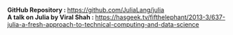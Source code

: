 <b> GitHub Repository : </b> https://github.com/JuliaLang/julia <br/>
<b> A talk on Julia by Viral Shah : </b> https://hasgeek.tv/fifthelephant/2013-3/637-julia-a-fresh-approach-to-technical-computing-and-data-science <br/>
